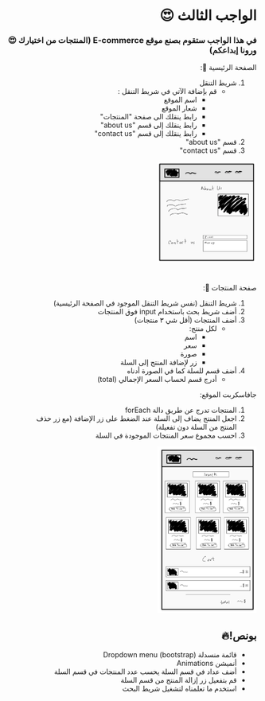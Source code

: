 <div dir=rtl> 

  <h1> الواجب الثالث 😍 </h1>
  <h3>في هذا الواجب ستقوم بصنع موقع E-commerce (المنتجات من اختيارك 😍 ورونا إبداعكم)</h3>
  
الصفحة الرئيسية 🏡:
1. شريط التنقل 
    - قم بإضافة الآتي في شريط التنقل :
      * اسم الموقع
      * شعار الموقع
      * رابط ينقلك الى صفحة "المنتجات"
      * رابط ينقلك إلى قسم "about us"
      * رابط ينقلك إلى قسم "contact us"
2. قسم  "about us"
3. قسم "contact us"
  <img src="./wireframe1.jpg" alt="wireframe" width="200"/>
  <h1></h1>
صفحة  المنتجات 🧥:
  
1. شريط التنقل (نفس شريط التنقل الموجود في الصفحة الرئيسية)
2. أضف شريط بحث باستخدام input فوق المنتجات
3. أضف المنتجات  (أقل شي ٣ منتجات)
    - لكل منتج:
      * اسم
      * سعر
      * صورة
      * زر لإضافة المنتج  إلى السلة
4. أضف قسم للسلة كما في الصورة أدناه
   - أدرج قسم لحساب السعر الإجمالي (total)
  
  
جافاسكربت الموقع:
1. المنتجات تدرج عن طريق دالة forEach
2. اجعل المنتج يضاف إلى السلة عند الضغط على زر الإضافة (مع زر حذف المنتج من السلة دون تفعيلة)
3. احسب مجموع سعر المنتجات الموجودة في السلة
<img src="./wireframe2.jpg" alt="wireframe" width="200"/>

## بونص!🔥
* قائمة منسدلة Dropdown menu (bootstrap)
* أنميشن Animations
* أضف عداد في قسم السلة يحسب عدد المنتجات في قسم السلة
* قم بتفعيل زر إزالة المنتج من قسم السلة
* استخدم ما تعلمناه لتشغيل شريط البحث

</div>
